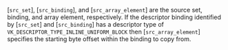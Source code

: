 [`src_set`], [`src_binding`], and [`src_array_element`] are the source
set, binding, and array element, respectively.
If the descriptor binding identified by [`src_set`] and
[`src_binding`] has a descriptor type of
`VK_DESCRIPTOR_TYPE_INLINE_UNIFORM_BLOCK` then [`src_array_element`]
specifies the starting byte offset within the binding to copy from.